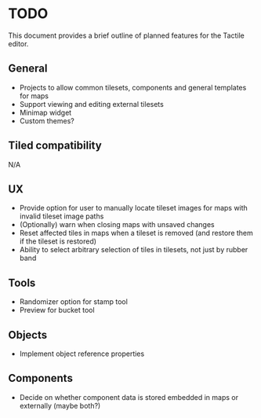 
# TODO

This document provides a brief outline of planned features for the Tactile editor.

## General

* Projects to allow common tilesets, components and general templates for maps
* Support viewing and editing external tilesets
* Minimap widget
* Custom themes?

## Tiled compatibility

N/A

## UX

* Provide option for user to manually locate tileset images for maps with invalid tileset image paths
* (Optionally) warn when closing maps with unsaved changes
* Reset affected tiles in maps when a tileset is removed (and restore them if the tileset is restored)
* Ability to select arbitrary selection of tiles in tilesets, not just by rubber band

## Tools

* Randomizer option for stamp tool
* Preview for bucket tool

## Objects

* Implement object reference properties

## Components 

* Decide on whether component data is stored embedded in maps or externally (maybe both?)
